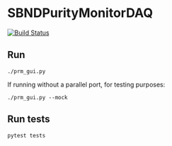 # SBNDPurityMonitorDAQ

[![Build Status](https://travis-ci.com/marcodeltutto/SBNDPurityMonitorDAQ.svg?branch=master)](https://travis-ci.com/marcodeltutto/SBNDPurityMonitorDAQ)

## Run
```
./prm_gui.py
```

If running without a parallel port, for testing purposes:
```
./prm_gui.py --mock
```

## Run tests
```
pytest tests
```
